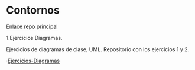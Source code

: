 # Contornos
[Enlace repo principal](https://github.com/MateoCarballo/Principal)

1.Ejercicios Diagramas.

 Ejercicios de diagramas de clase, UML. Repositorio con los ejercicios 1 y 2.

 ·[Ejercicios-Diagramas](https://github.com/MateoCarballo/Ejercicios-Diagramas)
